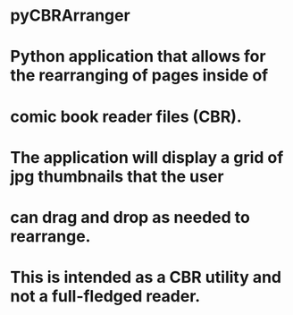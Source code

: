 # pyCBRArranger
#
# Python application that allows for the rearranging of pages inside of 
# comic book reader files (CBR).
# 
# The application will display a grid of jpg thumbnails that the user
# can drag and drop as needed to rearrange.
#
# This is intended as a CBR utility and not a full-fledged reader.

#

